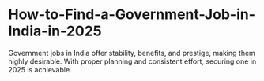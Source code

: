 # How-to-Find-a-Government-Job-in-India-in-2025
Government jobs in India offer stability, benefits, and prestige, making them highly desirable. With proper planning and consistent effort, securing one in 2025 is achievable.
